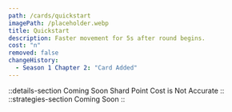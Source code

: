 ```yaml
---
path: /cards/quickstart
imagePath: /placeholder.webp
title: Quickstart
description: Faster movement for 5s after round begins.
cost: "n"
removed: false
changeHistory:
  - Season 1 Chapter 2: "Card Added"
---
```

::details-section
Coming Soon
Shard Point Cost is Not Accurate
::
::strategies-section
Coming Soon
::